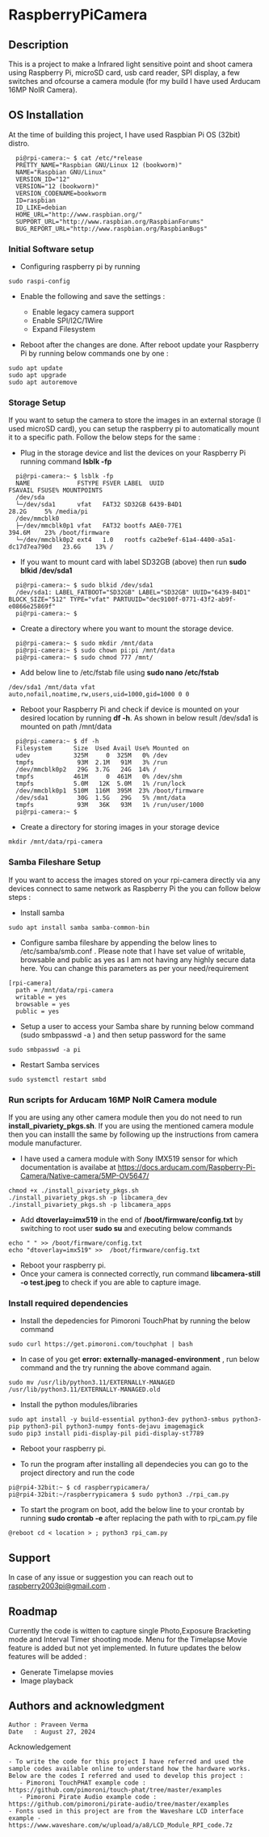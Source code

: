 # RaspberryPiCamera

## Description
This is a project to make a Infrared light sensitive point and shoot camera using Raspberry Pi, microSD card, usb card reader, SPI display, a few switches and ofcourse a camera module (for my build I have used Arducam 16MP NoIR Camera).

## OS Installation
At the time of building this project, I have used Raspbian Pi OS (32bit) distro.

```
  pi@rpi-camera:~ $ cat /etc/*release
  PRETTY_NAME="Raspbian GNU/Linux 12 (bookworm)"
  NAME="Raspbian GNU/Linux"
  VERSION_ID="12"
  VERSION="12 (bookworm)"
  VERSION_CODENAME=bookworm
  ID=raspbian
  ID_LIKE=debian
  HOME_URL="http://www.raspbian.org/"
  SUPPORT_URL="http://www.raspbian.org/RaspbianForums"
  BUG_REPORT_URL="http://www.raspbian.org/RaspbianBugs"
```

### Initial Software setup
 -  Configuring raspberry pi by running
```
sudo raspi-config
```
 -  Enable the following and save the settings :
    -  Enable legacy camera support
    -  Enable SPI/I2C/1Wire
    -  Expand Filesystem

 -  Reboot after the changes are done. After reboot update your Raspberry Pi by running below commands one by one :
```
sudo apt update
sudo apt upgrade
sudo apt autoremove
```

### Storage Setup
If you want to setup the camera to store the images in an external storage (I used microSD card), you can setup the raspberry pi to automatically mount it to a specific path. Follow the below steps for the same :

 -  Plug in the storage device and list the devices on your Raspberry Pi running command <b>lsblk -fp</b>
```
  pi@rpi-camera:~ $ lsblk -fp
  NAME             FSTYPE FSVER LABEL  UUID                                 FSAVAIL FSUSE% MOUNTPOINTS
  /dev/sda                                                                                 
  └─/dev/sda1      vfat   FAT32 SD32GB 6439-B4D1                              28.2G     5% /media/pi
  /dev/mmcblk0                                                                             
  ├─/dev/mmcblk0p1 vfat   FAT32 bootfs AAE0-77E1                             394.6M    23% /boot/firmware
  └─/dev/mmcblk0p2 ext4   1.0   rootfs ca2be9ef-61a4-4400-a5a1-dc17d7ea790d   23.6G    13% /
```
 -  If you want to mount card with label SD32GB (above) then run <b>sudo blkid /dev/sda1</b>
```
  pi@rpi-camera:~ $ sudo blkid /dev/sda1
  /dev/sda1: LABEL_FATBOOT="SD32GB" LABEL="SD32GB" UUID="6439-B4D1" BLOCK_SIZE="512" TYPE="vfat" PARTUUID="dec9100f-0771-43f2-ab9f-e0866e25869f"
  pi@rpi-camera:~ $
```
 -  Create a directory where you want to mount the storage device.
```
  pi@rpi-camera:~ $ sudo mkdir /mnt/data
  pi@rpi-camera:~ $ sudo chown pi:pi /mnt/data
  pi@rpi-camera:~ $ sudo chmod 777 /mnt/
```
 -  Add below line to /etc/fstab file using <b>sudo nano /etc/fstab</b>
```
/dev/sda1 /mnt/data vfat auto,nofail,noatime,rw,users,uid=1000,gid=1000 0 0
```
 -  Reboot your Raspberry Pi and check if device is mounted on your desired location by running <b>df -h</b>. As shown in below result /dev/sda1 is mounted on path /mnt/data
```
  pi@rpi-camera:~ $ df -h
  Filesystem      Size  Used Avail Use% Mounted on
  udev            325M     0  325M   0% /dev
  tmpfs            93M  2.1M   91M   3% /run
  /dev/mmcblk0p2   29G  3.7G   24G  14% /
  tmpfs           461M     0  461M   0% /dev/shm
  tmpfs           5.0M   12K  5.0M   1% /run/lock
  /dev/mmcblk0p1  510M  116M  395M  23% /boot/firmware
  /dev/sda1        30G  1.5G   29G   5% /mnt/data
  tmpfs            93M   36K   93M   1% /run/user/1000
  pi@rpi-camera:~ $ 
```
 - Create a directory for storing images in your storage device
```
mkdir /mnt/data/rpi-camera
```

### Samba Fileshare Setup
If you want to access the images stored on your rpi-camera directly via any devices connect to same network as Raspberry Pi the you can follow below steps :

 - Install samba
```
sudo apt install samba samba-common-bin
```
 - Configure samba fileshare by appending the below lines to /etc/samba/smb.conf . Please note that I have set value of writable, browsable and public as yes as I am not having any highly secure data here. You can change this parameters as per your need/requirement
```
[rpi-camera]
  path = /mnt/data/rpi-camera
  writable = yes
  browsable = yes
  public = yes
```
 - Setup a user to access your Samba share by running below command (sudo smbpasswd -a <USERNAME>) and then setup password for the same
```
sudo smbpasswd -a pi
```
 - Restart Samba services
```
sudo systemctl restart smbd
```

### Run scripts for Arducam 16MP NoIR Camera module

If you are using any other camera module then you do not need to run <b>install_pivariety_pkgs.sh</b>. If you are using the mentioned camera module then you can installl the same by following up the instructions from camera module manufacturer.
 - I have used a camera module with Sony IMX519 sensor for which documentation is availabe at https://docs.arducam.com/Raspberry-Pi-Camera/Native-camera/5MP-OV5647/
```
chmod +x ./install_pivariety_pkgs.sh
./install_pivariety_pkgs.sh -p libcamera_dev
./install_pivariety_pkgs.sh -p libcamera_apps
```

 - Add <b>dtoverlay=imx519</b> in the end of <b>/boot/firmware/config.txt</b> by switching to root user <b>sudo su</b> and executing below commands
```
echo " " >> /boot/firmware/config.txt
echo "dtoverlay=imx519" >>  /boot/firmware/config.txt
```

 - Reboot your raspberry pi.
 - Once your camera is connected correctly, run command <b>libcamera-still -o test.jpeg</b> to check if you are able to capture image. 

### Install required dependencies
 - Install the depedencies for Pimoroni TouchPhat by running the below command
```
sudo curl https://get.pimoroni.com/touchphat | bash
```
 - In case of you get <b>error: externally-managed-environment</b> , run below command and the try running the above command again.
```
sudo mv /usr/lib/python3.11/EXTERNALLY-MANAGED /usr/lib/python3.11/EXTERNALLY-MANAGED.old
```
 - Install the python modules/libraries
```
sudo apt install -y build-essential python3-dev python3-smbus python3-pip python3-pil python3-numpy fonts-dejavu imagemagick
sudo pip3 install pidi-display-pil pidi-display-st7789
```
 - Reboot your raspberry pi.

 - To run the program after installing all dependecies you can go to the project directory and run the code
```
pi@rpi4-32bit:~ $ cd raspberrypicamera/
pi@rpi4-32bit:~/raspberrypicamera $ sudo python3 ./rpi_cam.py 
```

 - To start the program on boot, add the below line to your crontab by running <b> sudo crontab -e </b> after replacing the path with <location> to rpi_cam.py file

```
@reboot cd < location > ; python3 rpi_cam.py
```

## Support
In case of any issue or suggestion you can reach out to raspberry2003pi@gmail.com .

## Roadmap
Currently the code is witten to capture single Photo,Exposure Bracketing mode and Interval Timer shooting mode. Menu for the Timelapse Movie feature is added but not yet implemented. In future updates the below features will be added :
 - Generate Timelapse movies
 - Image playback

## Authors and acknowledgment
```
Author : Praveen Verma
Date   : August 27, 2024
```
Acknowledgement
```
- To write the code for this project I have referred and used the sample codes available online to understand how the hardware works. Below are the codes I referred and used to develop this project :
   - Pimoroni TouchPHAT example code : https://github.com/pimoroni/touch-phat/tree/master/examples
   - Pimoroni Pirate Audio example code : https://github.com/pimoroni/pirate-audio/tree/master/examples
- Fonts used in this project are from the Waveshare LCD interface example - https://www.waveshare.com/w/upload/a/a8/LCD_Module_RPI_code.7z
```
